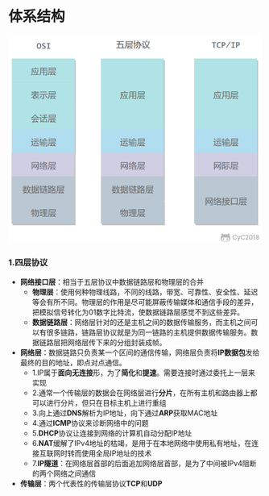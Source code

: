 # 体系结构
![TCP/IP体系结构](https://github.com/lmwis/data-structure-and-algorithm/blob/main/%E7%BD%91%E7%BB%9C/pic/TCPIP%E4%BD%93%E7%B3%BB%E7%BB%93%E6%9E%84.png)
### 1.四层协议
- **网络接口层**：相当于五层协议中数据链路层和物理层的合并
    - **物理层**：使用何种物理线路，不同的线路，带宽、可靠性、安全性、延迟等会有所不同。物理层的作用是尽可能屏蔽传输媒体和通信手段的差异，把模拟信号转化为01数字比特流，使数据链路层感觉不到这些差异。
    - **数据链路层**：网络层针对的还是主机之间的数据传输服务，而主机之间可以有很多链路，链路层协议就是为同一链路的主机提供数据传输服务。数据链路层把网络层传下来的分组封装成帧。
- **网络层**：数据链路只负责某一个区间的通信传输，网络层负责将**IP数据包**发给最终的目的地址，即点对点通信。
    - 1.IP属于**面向无连接**形，为了**简化**和**提速**。需要连接时通过委托上一层来实现
    - 2.通常一个传输层的数据会在网络层进行**分片**，在所有主机和路由器上都可以进行分片，但只在目标主机上进行重组
    - 3.向上通过**DNS**解析为IP地址，向下通过**ARP**获取MAC地址
    - 4.通过**ICMP**协议来诊断网络中的问题
    - 5.**DHCP**协议让连接到网络的计算机自动分配IP地址
    - 6.**NAT**缓解了IPv4地址的枯竭，是用于在本地网络中使用私有地址，在连接互联网时转而使用全局IP地址的技术
    - 7.**IP隧道**：在网络层首部的后面追加网络层首部，是为了中间被IPv4阻断的两个网络之间通信
- **传输层**：两个代表性的传输层协议**TCP**和**UDP**
    